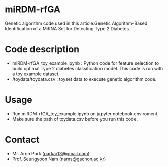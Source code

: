 # miRDM-rfGA
Genetic algorithm code used in this article:Genetic Algorithm-Based Identification of a MiRNA Set for Detecting Type 2 Diabetes.

# Code description
- miRDM-rfGA_toy_example.ipynb : Python code for feature selection to build optimal Type 2 diabetes classification model. This code is run with a toy example dataset.
- /toydata/toydata.csv : toyset data to execute genetic algorithm code.

# Usage
- Run miRDM-rfGA_toy_example.ipynb on jupyter notebook enviroment.
- Make sure the path of toydata.csv before you run this code.

# Contact
- Mr. Aron Park (parkar13@gmail.com)
- Prof. Seungyoon Nam (nams@gachon.ac.kr)

